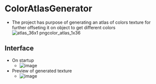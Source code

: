 # ColorAtlasGenerator
* The project has purpose of generating an atlas of colors texture for further offseting it on object to get different colors
![atlas_36x1 pngcolor_atlas_1x36](https://github.com/Zakhar-eraser/ColorAtlasGenerator/assets/57917936/8713b265-0b08-41ac-87f5-a74525d2ce4d)
## Interface
* On startup
  * ![image](https://github.com/Zakhar-eraser/ColorAtlasGenerator/assets/57917936/6c986394-81c0-455d-9a0b-0aa0caebdc0a)
* Preview of generated texture
  * ![image](https://github.com/Zakhar-eraser/ColorAtlasGenerator/assets/57917936/3c6a0cc7-cdca-4f0d-91b9-f77e9ca75ab3)
